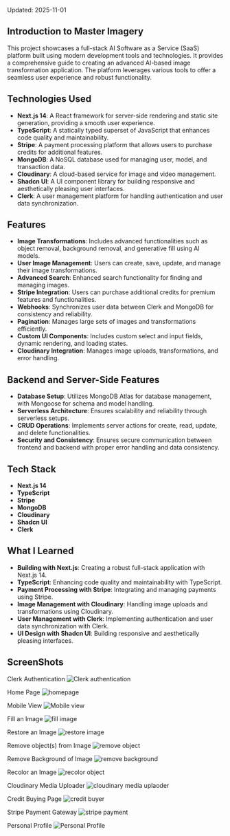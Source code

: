 Updated: 2025-11-01

## Introduction to Master Imagery

This project showcases a full-stack AI Software as a Service (SaaS) platform built using modern development tools and technologies. It provides a comprehensive guide to creating an advanced AI-based image transformation application. The platform leverages various tools to offer a seamless user experience and robust functionality.

## Technologies Used

- **Next.js 14**: A React framework for server-side rendering and static site generation, providing a smooth user experience.
- **TypeScript**: A statically typed superset of JavaScript that enhances code quality and maintainability.
- **Stripe**: A payment processing platform that allows users to purchase credits for additional features.
- **MongoDB**: A NoSQL database used for managing user, model, and transaction data.
- **Cloudinary**: A cloud-based service for image and video management.
- **Shadcn UI**: A UI component library for building responsive and aesthetically pleasing user interfaces.
- **Clerk**: A user management platform for handling authentication and user data synchronization.

## Features

- **Image Transformations**: Includes advanced functionalities such as object removal, background removal, and generative fill using AI models.
- **User Image Management**: Users can create, save, update, and manage their image transformations.
- **Advanced Search**: Enhanced search functionality for finding and managing images.
- **Stripe Integration**: Users can purchase additional credits for premium features and functionalities.
- **Webhooks**: Synchronizes user data between Clerk and MongoDB for consistency and reliability.
- **Pagination**: Manages large sets of images and transformations efficiently.
- **Custom UI Components**: Includes custom select and input fields, dynamic rendering, and loading states.
- **Cloudinary Integration**: Manages image uploads, transformations, and error handling.

## Backend and Server-Side Features

- **Database Setup**: Utilizes MongoDB Atlas for database management, with Mongoose for schema and model handling.
- **Serverless Architecture**: Ensures scalability and reliability through serverless setups.
- **CRUD Operations**: Implements server actions for create, read, update, and delete functionalities.
- **Security and Consistency**: Ensures secure communication between frontend and backend with proper error handling and data consistency.

## Tech Stack

- **Next.js 14**
- **TypeScript**
- **Stripe**
- **MongoDB**
- **Cloudinary**
- **Shadcn UI**
- **Clerk**

## What I Learned

- **Building with Next.js**: Creating a robust full-stack application with Next.js 14.
- **TypeScript**: Enhancing code quality and maintainability with TypeScript.
- **Payment Processing with Stripe**: Integrating and managing payments using Stripe.
- **Image Management with Cloudinary**: Handling image uploads and transformations using Cloudinary.
- **User Management with Clerk**: Implementing authentication and user data synchronization with Clerk.
- **UI Design with Shadcn UI**: Building responsive and aesthetically pleasing interfaces.

## ScreenShots
Clerk Authentication
![Clerk authentication](https://github.com/Ibrahim77890/unbounded_imagination/assets/116308180/d8fe0edc-6264-4fb4-984a-d866482124d1)

Home Page
![homepage](https://github.com/Ibrahim77890/unbounded_imagination/assets/116308180/dd14aba9-1ae0-4791-b1d4-b30f3e921503)

Mobile View
![Mobile view](https://github.com/Ibrahim77890/unbounded_imagination/assets/116308180/15f47b4e-a95f-4a04-bc7d-fad87758152d)

Fill an Image
![fill image](https://github.com/Ibrahim77890/unbounded_imagination/assets/116308180/7bfc805d-078c-4d15-9087-294b0b78edb9)

Restore an Image
![restore image](https://github.com/Ibrahim77890/unbounded_imagination/assets/116308180/6d1cef96-5e70-4630-a724-d458b448d85f)

Remove object(s) from Image
![remove object](https://github.com/Ibrahim77890/unbounded_imagination/assets/116308180/e3ad0b1f-c943-468d-ac33-26edf8ee323e)

Remove Background of Image
![remove background](https://github.com/Ibrahim77890/unbounded_imagination/assets/116308180/7db6d636-eaea-41f0-9bfe-6082008bef3f)

Recolor an Image
![recolor object](https://github.com/Ibrahim77890/unbounded_imagination/assets/116308180/fdb54cf3-753a-4046-a16e-0c9228b82417)

Cloudinary Media Uploader
![cloudinary media uplaoder](https://github.com/Ibrahim77890/unbounded_imagination/assets/116308180/62823e16-4cb7-4a01-8d8d-25d323629559)

Credit Buying Page
![credit buyer](https://github.com/Ibrahim77890/unbounded_imagination/assets/116308180/49460b84-6967-45d3-bd31-4858154d6bbc)

Stripe Payment Gateway
![stripe payment](https://github.com/Ibrahim77890/unbounded_imagination/assets/116308180/2a194b71-6210-41c0-90aa-0a6bf8bdfdc5)

Personal Profile
![Personal Profile](https://github.com/Ibrahim77890/unbounded_imagination/assets/116308180/fbc07801-03c4-4a0a-b7a3-ab5e51d0b35a)